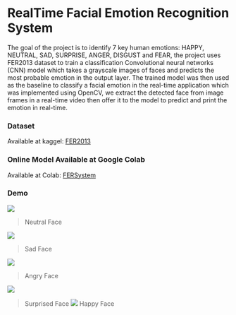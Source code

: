 # RealTime Facial Emotion Recognition System

The goal of the project is to identify 7 key human emotions: HAPPY, NEUTRAL, SAD, SURPRISE, ANGER, DISGUST and FEAR, the project uses FER2013 dataset to train a classification Convolutional neural networks (CNN) model which takes a grayscale images of faces and predicts the most probable emotion in the output layer. The trained model was then used as the baseline to classify a facial emotion in the real-time application which was implemented using OpenCV, we extract the detected face from image frames in a real-time video then offer it to the model to predict and print the emotion in real-time.

### Dataset
Available at kaggel: [FER2013](https://www.kaggle.com/c/challenges-in-representation-learning-facial-expression-recognition-challenge/data)

### Online Model Available at Google Colab
Available at Colab: [FERSystem](https://colab.research.google.com/drive/1-2ski0YhOa4v0FZJcT1ifDwMY27JJTCI)

### Demo
![](../master/images/neutral.png)
> Neutral Face

![](../master/images/sad.png)
> Sad Face

![](../master/images/angry.png)
> Angry Face

![](../master/images/surprised.png)
> Surprised Face
![](../master/images/happy.png)
> Happy Face